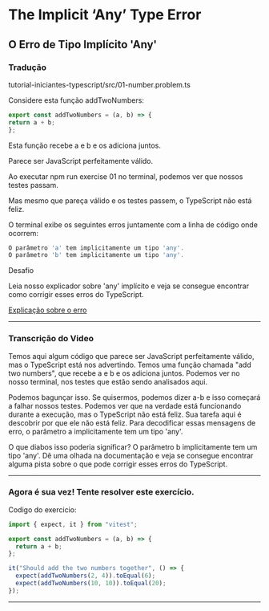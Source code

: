 
# The Implicit ‘Any’ Type Error
## O Erro de Tipo Implícito 'Any'

### Tradução

tutorial-iniciantes-typescript/src/01-number.problem.ts

Considere esta função addTwoNumbers:

~~~typescript
export const addTwoNumbers = (a, b) => {
return a + b;
};
~~~

Esta função recebe a e b e os adiciona juntos.

Parece ser JavaScript perfeitamente válido.

Ao executar npm run exercise 01 no terminal, podemos ver que nossos testes passam.

Mas mesmo que pareça válido e os testes passem, o TypeScript não está feliz.

O terminal exibe os seguintes erros juntamente com a linha de código onde ocorrem:

~~~typescript
O parâmetro 'a' tem implicitamente um tipo 'any'.
O parâmetro 'b' tem implicitamente um tipo 'any'.
~~~

Desafio

Leia nosso explicador sobre 'any' implícito e veja se consegue encontrar como corrigir esses erros do TypeScript.

[Explicação sobre o erro](https://www.totaltypescript.com/concepts/parameter-x-implicitly-has-an-any-type)

---

### Transcrição do Video

Temos aqui algum código que parece ser JavaScript perfeitamente válido, mas o TypeScript está nos advertindo. Temos uma função chamada "add two numbers", que recebe a e b e os adiciona juntos. Podemos ver no nosso terminal, nos testes que estão sendo analisados aqui.

Podemos bagunçar isso. Se quisermos, podemos dizer a-b e isso começará a falhar nossos testes. Podemos ver que na verdade está funcionando durante a execução, mas o TypeScript não está feliz. Sua tarefa aqui é descobrir por que ele não está feliz. Para decodificar essas mensagens de erro, o parâmetro a implicitamente tem um tipo 'any'.

O que diabos isso poderia significar? O parâmetro b implicitamente tem um tipo 'any'. Dê uma olhada na documentação e veja se consegue encontrar alguma pista sobre o que pode corrigir esses erros do TypeScript.

---

### Agora é sua vez! Tente resolver este exercício.

Codigo do exercicio: 

~~~typescript
import { expect, it } from "vitest";

export const addTwoNumbers = (a, b) => {
  return a + b;
};

it("Should add the two numbers together", () => {
  expect(addTwoNumbers(2, 4)).toEqual(6);
  expect(addTwoNumbers(10, 10)).toEqual(20);
});
~~~

---